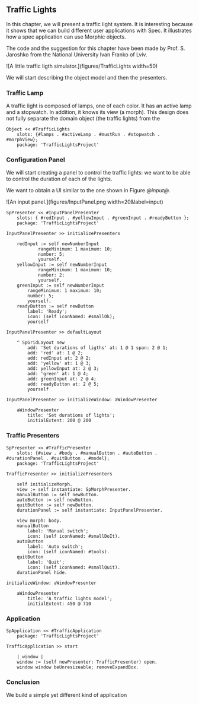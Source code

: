 ## Traffic Lights 

In this chapter, we will present a traffic light system. 
It is interesting because it shows that we can build different user applications with Spec. 
It illustrates how a spec application can use Morphic objects.

The code and the suggestion for this chapter have been made by Prof. S. Jaroshko from the National University Ivan Franko of Lviv.

![A little traffic ligth simulator.](figures/TrafficLights width=50)

We will start describing the object model and then the presenters. 

### Traffic Lamp

A traffic light is composed of lamps, one of each color. It has an active lamp and a stopwatch.
In addition, it knows its view (a morph). This design does not fully separate the domain object (the traffic lights) from the 


```
Object << #TrafficLights
	slots: {#lamps . #activeLamp . #mustRun . #stopwatch . #morphView};
	package: 'TrafficLightsProject'
```

### Configuration Panel 

We will start creating a panel to control the traffic lights: we want to be able to control the duration of each of the lights.

We want to obtain a UI similar to the one shown in Figure *@input@*.

![An input panel.](figures/InputPanel.png width=20&label=input)


```
SpPresenter << #InputPanelPresenter
	slots: { #redInput . #yellowInput . #greenInput . #readyButton };
	package: 'TrafficLightsProject'
```

```
InputPanelPresenter >> initializePresenters

	redInput := self newNumberInput
			rangeMinimum: 1 maximum: 10;
			number: 5;
			yourself.
	yellowInput := self newNumberInput
			rangeMinimum: 1 maximum: 10;
			number: 2;
			yourself.
	greenInput := self newNumberInput
		rangeMinimum: 1 maximum: 10;
		number: 5;
		yourself.
	readyButton := self newButton
		label: 'Ready';
		icon: (self iconNamed: #smallOk);
		yourself
```

```
InputPanelPresenter >> defaultLayout
	
	^ SpGridLayout new
		add: 'Set durations of ligths' at: 1 @ 1 span: 2 @ 1;
		add: 'red' at: 1 @ 2;
		add: redInput at: 2 @ 2;
		add: 'yellow' at: 1 @ 3;
		add: yellowInput at: 2 @ 3;
		add: 'green' at: 1 @ 4;
		add: greenInput at: 2 @ 4;
		add: readyButton at: 2 @ 5;
		yourself
```

```
InputPanelPresenter >> initializeWindow: aWindowPresenter

	aWindowPresenter
		title: 'Set durations of lights';
		initialExtent: 200 @ 200
```




### Traffic Presenters

```
SpPresenter << #TrafficPresenter
	slots: {#view . #body . #manualButton . #autoButton . #durationPanel . #quitButton . #model};
	package: 'TrafficLightsProject'
```

```
TrafficPresenter >> initializePresenters

	self initializeMorph.
	view := self instantiate: SpMorphPresenter.
	manualButton := self newButton.
	autoButton := self newButton.
	quitButton := self newButton.
	durationPanel := self instantiate: InputPanelPresenter.

	view morph: body.
	manualButton
		label: 'Manual switch';
		icon: (self iconNamed: #smallDoIt).
	autoButton
		label: 'Auto switch';
		icon: (self iconNamed: #tools).
	quitButton
		label: 'Quit';
		icon: (self iconNamed: #smallQuit).
	durationPanel hide.
```



```
initializeWindow: aWindowPresenter

	aWindowPresenter
		title: 'A traffic lights model';
		initialExtent: 450 @ 710
```


### Application

```
SpApplication << #TrafficApplication
	package: 'TrafficLightsProject'
```

```
TrafficApplication >> start

	| window |
	window := (self newPresenter: TrafficPresenter) open.
	window window beUnresizeable; removeExpandBox.
```

### Conclusion

We build a simple yet different kind of application


